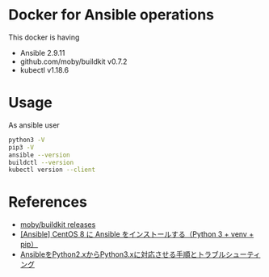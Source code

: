 # Docker for Ansible operations
This docker is having
- Ansible 2.9.11
- github.com/moby/buildkit v0.7.2
- kubectl v1.18.6


# Usage

As ansible user
```bash
python3 -V
pip3 -V
ansible --version
buildctl --version
kubectl version --client

```

# References

- [moby/buildkit releases](https://github.com/moby/buildkit/releases)
- [[Ansible] CentOS 8 に Ansible をインストールする（Python 3 + venv + pip）](https://tekunabe.hatenablog.jp/entry/2019/10/06/ansible_centos8_python3_pip)
- [AnsibleをPython2.xからPython3.xに対応させる手順とトラブルシューティング](https://qiita.com/comefigo/items/766d42100356bdea8ff8)

